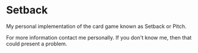 Setback
=======

My personal implementation of the card game known as Setback or Pitch.

For more information contact me personally.  If you don't know me, then that could present a problem.
